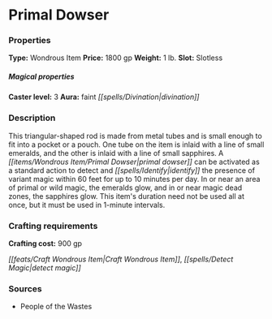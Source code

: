﻿---
Title: "Primal Dowser"
Type: "Wondrous Item"
Price: "1800 gp"
Weight: "1 lb."
Slot: "Slotless"
Caster level: "3"
Aura: "faint divination"
Description: |
  "This triangular-shaped rod is made from metal tubes and is small enough to fit into a pocket or a pouch. One tube on the item is inlaid with a line of small emeralds, and the other is inlaid with a line of small sapphires. A _primal dowser_ can be activated as a standard action to detect and identify the presence of variant magic within 60 feet for up to 10 minutes per day. In or near an area of primal or wild magic, the emeralds glow, and in or near magic dead zones, the sapphires glow. This item's duration need not be used all at once, but it must be used in 1-minute intervals."
Crafting cost: "900 gp"
Sources: "['People of the Wastes']"
---

# Primal Dowser

### Properties

**Type:** Wondrous Item **Price:** 1800 gp **Weight:** 1 lb. **Slot:** Slotless

##### Magical properties

**Caster level:** 3 **Aura:** faint _[[spells/Divination|divination]]_

### Description

This triangular-shaped rod is made from metal tubes and is small enough to fit into a pocket or a pouch. One tube on the item is inlaid with a line of small emeralds, and the other is inlaid with a line of small sapphires. A _[[items/Wondrous Item/Primal Dowser|primal dowser]]_ can be activated as a standard action to detect and _[[spells/Identify|identify]]_ the presence of variant magic within 60 feet for up to 10 minutes per day. In or near an area of primal or wild magic, the emeralds glow, and in or near magic dead zones, the sapphires glow. This item's duration need not be used all at once, but it must be used in 1-minute intervals.

### Crafting requirements

**Crafting cost:** 900 gp

_[[feats/Craft Wondrous Item|Craft Wondrous Item]]_, _[[spells/Detect Magic|detect magic]]_

### Sources

* People of the Wastes